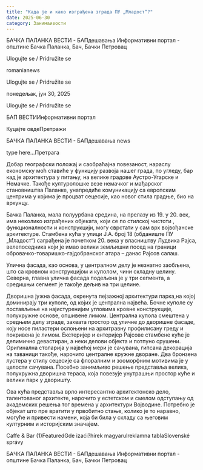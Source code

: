 ```yaml
---
title: "Када је и како изграђена зграда ПУ „Младост“?"
date: 2025-06-30
category: Занимљивости
---
```


БАЧКА ПАЛАНКА ВЕСТИ - БАПдешавања Информативни портал - општине Бачка Паланка, Бач, Бачки Петровац

Ulogujte se / Pridružite se

romanianews

Ulogujte se / Pridružite se

понедељак, јун 30, 2025

Ulogujte se / Pridružite se

БАП ВЕСТИИнформативни портал

Куцајте овдеПретражи

БАЧКА ПАЛАНКА ВЕСТИ - БАПдешавања news

type here...Претрага

Добар географски положај и саобраћајна повезаност, нараслу економску моћ ставиће у функцију развоја нашег града, по угледу, бар кад је архитектура у питању, на велике градове Аустро-Угарске и Немачке. Такође културолошке везе немачког и мађарског становништва Паланке, унапредиће комуникацију са европским центрима у којима је процват сецесије, као новог стила градње, био на врхунцу.

Бачка Паланка, мала полуурбана средина, на прелазу из 19. у 20. век, има неколико изграђених објеката, који се по стилској чистоти , функционалности и конструкцији, могу сврстати у сам врх војвођанске архитектуре.
Стамбена кућа у улици Ј.А. број 18 (обданиште ПУ „Младост“) саграђена је почетком 20. века у власништву Лудвика Рајса, велепоседника који је имао велики земљишни посед на граници обровачко-товаришко-гајдобранског атара – данас Рајсов салаш.


Улична фасада, као основа, у централном делу је незнатно заобљена, што са кровном конструкцијом и куполом, чини складну целину. Северна, главна улична фасада подељена је у три сегмента, а средишњи сегмент је такође дељив на три целине.


Дворишна јужна фасада, окренута пејзажној архитектури парка,на којој доминирају три куполе, од којих је централна највећа. Бочне куполе су постављење на најистуренијим угловима кровне конструкције, полукружне основе, опшивене лимом. Централна купола смештена у средњем делу зграде, захвата простор од уличне до дворишне фасаде, коју носе пиластери ослоњени на архитравну профилисану греду и покривена је лимом.
Екстеријер и ентеријер Рајсове стамбене куће је делимично девастиран, а неки делови објекта и потпуно срушени. Оригинална столарија у највећој мери је сачувана, гипсана декорација на таваници такође, нарочито централне кружне дворане. Два бронзена лустера у стилу сецесије са флоралним и зооморфним мотивима је у целости сачувана. Посебно занимљиво решење представља велика, полукружна дворишна тераса, која повезује унутрашњи простор куће и велики парк у дворишту.


Ова кућа представља врло интересантно архитектонско дело, талентованог архитекте, нарочито у естетском и смелом одступању од академских решења тог времена у архитектури Војводине. Потребно је објекат што пре вратити у првобитно стање, колико је то наравно, могуће и привести намени, која би била у складу са његовим културним и историјским значајем.

Caffe & Bar (1)FeaturedGde izaći?hírek magyarulreklamna tablaSlovenské správy

БАЧКА ПАЛАНКА ВЕСТИ - БАПдешавања Информативни портал - општине Бачка Паланка, Бач, Бачки Петровац
